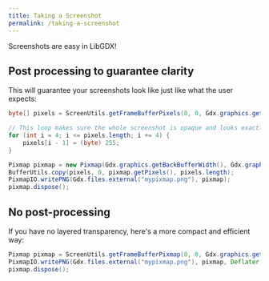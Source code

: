 ```yaml
---
title: Taking a Screenshot
permalink: /taking-a-screenshot
---
```

Screenshots are easy in LibGDX!

## Post processing to guarantee clarity

This will guarantee your screenshots look like just like what the user expects:

```java
byte[] pixels = ScreenUtils.getFrameBufferPixels(0, 0, Gdx.graphics.getBackBufferWidth(), Gdx.graphics.getBackBufferHeight(), true);

// This loop makes sure the whole screenshot is opaque and looks exactly like what the user is seeing
for (int i = 4; i <= pixels.length; i += 4) {
    pixels[i - 1] = (byte) 255;
}

Pixmap pixmap = new Pixmap(Gdx.graphics.getBackBufferWidth(), Gdx.graphics.getBackBufferHeight(), Pixmap.Format.RGBA8888);
BufferUtils.copy(pixels, 0, pixmap.getPixels(), pixels.length);
PixmapIO.writePNG(Gdx.files.external("mypixmap.png"), pixmap);
pixmap.dispose();
```

## No post-processing

If you have no layered transparency, here's a more compact and efficient way:

```java
Pixmap pixmap = ScreenUtils.getFrameBufferPixmap(0, 0, Gdx.graphics.getWidth(), Gdx.graphics.getHeight());
PixmapIO.writePNG(Gdx.files.external("mypixmap.png"), pixmap, Deflater.DEFAULT_COMPRESSION, true);
pixmap.dispose();
```
